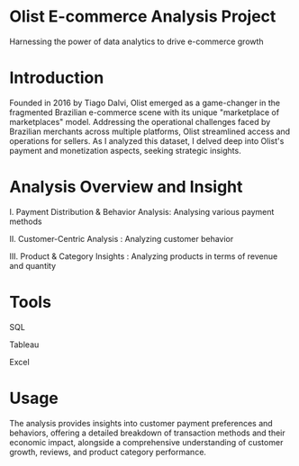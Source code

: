 # Olist E-commerce Analysis Project

Harnessing the power of data analytics to drive e-commerce growth

# Introduction

Founded in 2016 by Tiago Dalvi, Olist emerged as a game-changer in the fragmented Brazilian e-commerce scene with its unique "marketplace of marketplaces" model. Addressing the operational challenges faced by Brazilian merchants across multiple platforms, Olist streamlined access and operations for sellers. As I analyzed this dataset, I delved deep into Olist's payment and monetization aspects, seeking strategic insights.

# Analysis Overview and Insight

I. Payment Distribution & Behavior Analysis: Analysing various payment methods

II. Customer-Centric Analysis : Analyzing customer behavior

III. Product & Category Insights : Analyzing products in terms of revenue and quantity

# Tools 

SQL

Tableau 

Excel 

# Usage

 The analysis provides insights into customer payment preferences and behaviors, offering a detailed breakdown of transaction methods and their economic impact, alongside a comprehensive understanding of customer growth, reviews, and product category performance.






